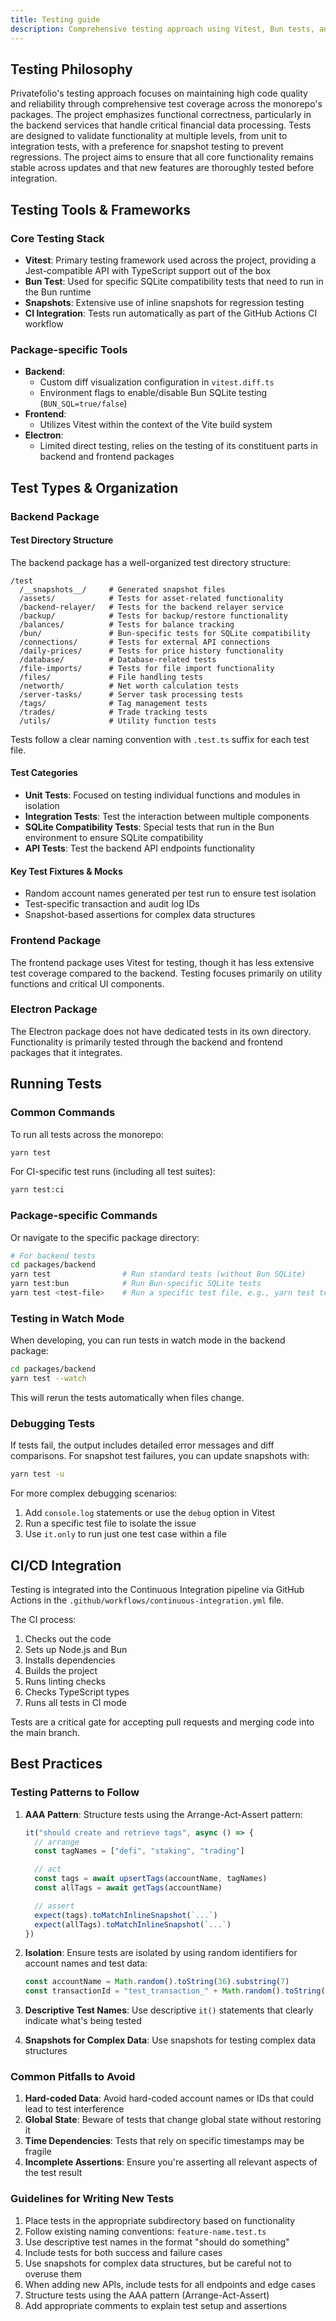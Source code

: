 ```yaml
---
title: Testing guide
description: Comprehensive testing approach using Vitest, Bun tests, and CI/CD integration
---
```


## Testing Philosophy

Privatefolio's testing approach focuses on maintaining high code quality and reliability through comprehensive test coverage across the monorepo's packages. The project emphasizes functional correctness, particularly in the backend services that handle critical financial data processing. Tests are designed to validate functionality at multiple levels, from unit to integration tests, with a preference for snapshot testing to prevent regressions. The project aims to ensure that all core functionality remains stable across updates and that new features are thoroughly tested before integration.

## Testing Tools & Frameworks

### Core Testing Stack

- **Vitest**: Primary testing framework used across the project, providing a Jest-compatible API with TypeScript support out of the box
- **Bun Test**: Used for specific SQLite compatibility tests that need to run in the Bun runtime
- **Snapshots**: Extensive use of inline snapshots for regression testing
- **CI Integration**: Tests run automatically as part of the GitHub Actions CI workflow

### Package-specific Tools

- **Backend**: 
  - Custom diff visualization configuration in `vitest.diff.ts`
  - Environment flags to enable/disable Bun SQLite testing (`BUN_SQL=true/false`)
- **Frontend**: 
  - Utilizes Vitest within the context of the Vite build system
- **Electron**: 
  - Limited direct testing, relies on the testing of its constituent parts in backend and frontend packages

## Test Types & Organization

### Backend Package

#### Test Directory Structure

The backend package has a well-organized test directory structure:

```
/test
  /__snapshots__/     # Generated snapshot files
  /assets/            # Tests for asset-related functionality
  /backend-relayer/   # Tests for the backend relayer service
  /backup/            # Tests for backup/restore functionality
  /balances/          # Tests for balance tracking
  /bun/               # Bun-specific tests for SQLite compatibility
  /connections/       # Tests for external API connections
  /daily-prices/      # Tests for price history functionality
  /database/          # Database-related tests
  /file-imports/      # Tests for file import functionality
  /files/             # File handling tests
  /networth/          # Net worth calculation tests
  /server-tasks/      # Server task processing tests
  /tags/              # Tag management tests
  /trades/            # Trade tracking tests
  /utils/             # Utility function tests
```

Tests follow a clear naming convention with `.test.ts` suffix for each test file.

#### Test Categories

- **Unit Tests**: Focused on testing individual functions and modules in isolation
- **Integration Tests**: Test the interaction between multiple components
- **SQLite Compatibility Tests**: Special tests that run in the Bun environment to ensure SQLite compatibility
- **API Tests**: Test the backend API endpoints functionality

#### Key Test Fixtures & Mocks

- Random account names generated per test run to ensure test isolation
- Test-specific transaction and audit log IDs
- Snapshot-based assertions for complex data structures

### Frontend Package

The frontend package uses Vitest for testing, though it has less extensive test coverage compared to the backend. Testing focuses primarily on utility functions and critical UI components.

### Electron Package

The Electron package does not have dedicated tests in its own directory. Functionality is primarily tested through the backend and frontend packages that it integrates.

## Running Tests

### Common Commands

To run all tests across the monorepo:

```sh
yarn test
```

For CI-specific test runs (including all test suites):

```sh
yarn test:ci
```

### Package-specific Commands


Or navigate to the specific package directory:

```sh
# For backend tests
cd packages/backend
yarn test                # Run standard tests (without Bun SQLite)
yarn test:bun            # Run Bun-specific SQLite tests
yarn test <test-file>    # Run a specific test file, e.g., yarn test test/tags/tags-api.test.ts
```

### Testing in Watch Mode

When developing, you can run tests in watch mode in the backend package:

```sh
cd packages/backend
yarn test --watch
```

This will rerun the tests automatically when files change.

### Debugging Tests

If tests fail, the output includes detailed error messages and diff comparisons. For snapshot test failures, you can update snapshots with:

```sh
yarn test -u
```

For more complex debugging scenarios:

1. Add `console.log` statements or use the `debug` option in Vitest
2. Run a specific test file to isolate the issue
3. Use `it.only` to run just one test case within a file

## CI/CD Integration

Testing is integrated into the Continuous Integration pipeline via GitHub Actions in the `.github/workflows/continuous-integration.yml` file.

The CI process:
1. Checks out the code
2. Sets up Node.js and Bun
3. Installs dependencies
4. Builds the project
5. Runs linting checks
6. Checks TypeScript types
7. Runs all tests in CI mode

Tests are a critical gate for accepting pull requests and merging code into the main branch.

## Best Practices

### Testing Patterns to Follow

1. **AAA Pattern**: Structure tests using the Arrange-Act-Assert pattern:
   ```typescript
   it("should create and retrieve tags", async () => {
     // arrange
     const tagNames = ["defi", "staking", "trading"]

     // act
     const tags = await upsertTags(accountName, tagNames)
     const allTags = await getTags(accountName)

     // assert
     expect(tags).toMatchInlineSnapshot(`...`)
     expect(allTags).toMatchInlineSnapshot(`...`)
   })
   ```

2. **Isolation**: Ensure tests are isolated by using random identifiers for account names and test data:
   ```typescript
   const accountName = Math.random().toString(36).substring(7)
   const transactionId = "test_transaction_" + Math.random().toString(36).substring(7)
   ```

3. **Descriptive Test Names**: Use descriptive `it()` statements that clearly indicate what's being tested

4. **Snapshots for Complex Data**: Use snapshots for testing complex data structures

### Common Pitfalls to Avoid

1. **Hard-coded Data**: Avoid hard-coded account names or IDs that could lead to test interference
2. **Global State**: Beware of tests that change global state without restoring it
3. **Time Dependencies**: Tests that rely on specific timestamps may be fragile
4. **Incomplete Assertions**: Ensure you're asserting all relevant aspects of the test result

### Guidelines for Writing New Tests

1. Place tests in the appropriate subdirectory based on functionality
2. Follow existing naming conventions: `feature-name.test.ts`
3. Use descriptive test names in the format "should do something"
4. Include tests for both success and failure cases
5. Use snapshots for complex data structures, but be careful not to overuse them
6. When adding new APIs, include tests for all endpoints and edge cases
7. Structure tests using the AAA pattern (Arrange-Act-Assert)
8. Add appropriate comments to explain test setup and assertions
